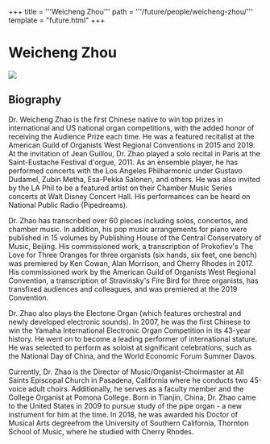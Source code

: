 +++
title = '''Weicheng Zhou'''
path = '''/future/people/weicheng-zhou/'''
template = "future.html"
+++

<h1>Weicheng Zhou</h1>

<img src="https://custom.cvent.com/C3A4539B19F74ABCB6FCE437F6BC0A74/files/event/910aaf2914d44586a56fbd0b3b2c31c0/efe5148c6c8f49e2802dd5a2f5aea86f.png">
<h2>Biography</h2>
<p>Dr. Weicheng Zhao is the first Chinese native to win top prizes in international and US national organ competitions, with the added honor of receiving the Audience Prize each time. He was a featured recitalist at the American Guild of Organists West Regional Conventions in 2015 and 2019. At the invitation of Jean Guillou, Dr. Zhao played a solo recital in Paris at the Saint-Eustache Festival d'orgue, 2011. As an ensemble player, he has performed concerts with the Los Angeles Philharmonic under Gustavo Dudamel, Zubin Metha, Esa-Pekka Salonen, and others. He was also invited by the LA Phil to be a featured artist on their Chamber Music Series concerts at Walt Disney Concert Hall. His performances can be heard on National Public Radio (Pipedreams).

Dr. Zhao has transcribed over 60 pieces including solos, concertos, and chamber music. In addition, his pop music arrangements for piano were published in 15 volumes by Publishing House of the Central Conservatory of Music, Beijing. His commissioned work, a transcription of Prokofiev's The Love for Three Oranges for three organists (six hands, six feet, one bench) was premiered by Ken Cowan, Alan Morrison, and Cherry Rhodes in 2017. His commissioned work by the American Guild of Organists West Regional Convention, a transcription of Stravinsky's Fire Bird for three organists, has transfixed audiences and colleagues, and was premiered at the 2019 Convention.

Dr. Zhao also plays the Electone Organ (which features orchestral and newly developed electronic sounds). In 2007, he was the first Chinese to win the Yamaha International Electronic Organ Competition in its 43-year history. He went on to become a leading performer of international stature. He was selected to perform as soloist at significant celebrations, such as the National Day of China, and the World Economic Forum Summer Davos. 

Currently, Dr. Zhao is the Director of Music/Organist-Choirmaster at All Saints Episcopal Church in Pasadena, California where he conducts two 45-voice adult choirs. Additionally, he serves as a faculty member and the College Organist at Pomona College. Born in Tianjin, China, Dr. Zhao came to the United States in 2009 to pursue study of the pipe organ - a new instrument for him at the time. In 2018, he was awarded his Doctor of Musical Arts degreefrom the University of Southern California, Thornton School of Music, where he studied with Cherry Rhodes.</p>

